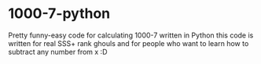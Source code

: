 # 1000-7-python
Pretty funny-easy code for calculating 1000-7 written in Python
this code is written for real SSS+ rank ghouls and for people who want to learn how to subtract any number from x :D

